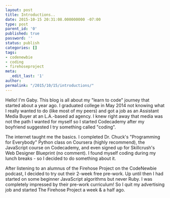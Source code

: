```yaml
---
layout: post
title: Introductions..
date: 2015-10-15 20:31:08.000000000 -07:00
type: post
parent_id: '0'
published: true
password: ''
status: publish
categories: []
tags:
- codenewbie
- coding
- firehoseproject
meta:
  _edit_last: '1'
author:
permalink: "/2015/10/15/introductions/"
---
```

Hello! I'm Gaby. This blog is all about my "learn to code" journey that started about a year ago. I graduated college in May 2014 not knowing what I really wanted to do (like most of my peers) and got a job as an Assistant Media Buyer at an L.A.-based ad agency. I knew right away that media was not the path I wanted for myself so I started Codecademy after my boyfriend suggested I try something called "coding".

The internet taught me the basics. I completed Dr. Chuck's "Programming for Everybody" Python class on Coursera (highly recommend), the JavaScript course on Codecademy, and even signed up for Skillcrush's Web Designer Blueprint (no comment). I found myself coding during my lunch breaks&nbsp;- so I decided to do something about it.

After listening to an alumnus of the Firehose Project on the CodeNewbie podcast, I decided to try out their 2-week free pre-work. Up until then I had started on some beginner JavaScript algorithms but never Ruby. I was completely impressed by their pre-work curriculum! So I quit my advertising job and started The Firehose Project a week & a half ago.

